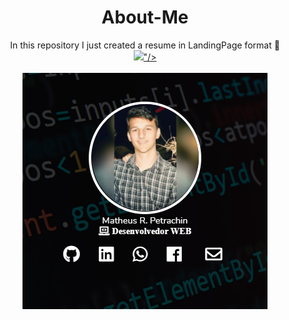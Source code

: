 <h1 align="center">About-Me</h1>

<p align="center">
  In this repository I just created a resume in LandingPage format 🚀<br/>
  <a href="https://matheuspetrachin.github.io/About-Me/" target="_blank" alt="About-Me"><img src="<img src="https://img.shields.io/static/v1?label=About-Me&message=Currículo-Virtual&color=7159c1&style=for-the-badge&logo=ghost"/>"/></a><br/><br/>
  <a href="https://matheuspetrachin.github.io/About-Me/"><img src="img/about-me.png"></a>
</p>
